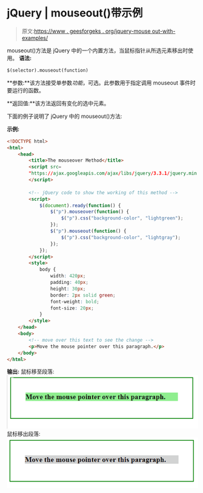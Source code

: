 # jQuery | mouseout()带示例

> 原文:[https://www . geesforgeks . org/jquery-mouse out-with-examples/](https://www.geeksforgeeks.org/jquery-mouseout-with-examples/)

mouseout()方法是 jQuery 中的一个内置方法，当鼠标指针从所选元素移出时使用。
**语法:**

```html
$(selector).mouseout(function)
```

**参数:**该方法接受单参数*功能*，可选。此参数用于指定调用 mouseout 事件时要运行的函数。

**返回值:**该方法返回有变化的选中元素。

下面的例子说明了 jQuery 中的 mouseout()方法:

**示例:**

```html
<!DOCTYPE html>
<html>
    <head>
        <title>The mouseover Method</title>
        <script src=
        "https://ajax.googleapis.com/ajax/libs/jquery/3.3.1/jquery.min.js">
        </script>

        <!-- jQuery code to show the working of this method -->
        <script>
            $(document).ready(function() {
                $("p").mouseover(function() {
                    $("p").css("background-color", "lightgreen");
                });
                $("p").mouseout(function() {
                    $("p").css("background-color", "lightgray");
                });
            });
        </script>
        <style>
            body {
                width: 420px;
                padding: 40px;
                height: 30px;
                border: 2px solid green;
                font-weight: bold;
                font-size: 20px;
            }
        </style>
    </head>
    <body>
        <!-- move over this text to see the change -->
        <p>Move the mouse pointer over this paragraph.</p>
    </body>
</html>
```

**输出:**
鼠标移至段落:
![](img/d8b5fda767c914553f5e859084503524.png)
鼠标移出段落:
![](img/a77afda0ddab4f0ea9593a314f141655.png)